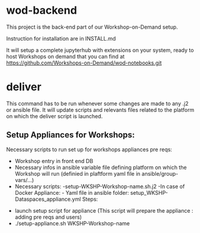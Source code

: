 # wod-backend
This project is the back-end part of our Workshop-on-Demand setup.

Instruction for installation are in INSTALL.md

It will setup a complete jupyterhub with extensions on your system, ready to host Workshops on demand that you can find at https://github.com/Workshops-on-Demand/wod-notebooks.git

# deliver
This command has to be run whenever some changes are made to any .j2 or ansible file. It will update scripts and relevants files related to the platform on which the deliver script is launched.


## Setup Appliances for Workshops:
Necessary scripts to run set up for workshops appliances 
pre reqs:
- Workshop entry in front end DB
- Necessary infos in ansible variable file defining platform on which the Workshop will run (definied in plaftform yaml file in ansible/group-vars/...)
- Necessary scripts:
    -setup-WKSHP-Workshop-name.sh.j2
    -In case of Docker Appliance:
      - Yaml file in ansible folder:  setup_WKSHP-Dataspaces_appliance.yml
Steps:
* launch setup script for appliance (This script will prepare the appliance : adding pre reqs and users)
* ./setup-appliance.sh WKSHP-Workshop-name
